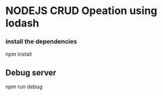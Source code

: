 # NODEJS CRUD Opeation using lodash
### install the dependencies 
npm install

## Debug server
npm run debug
